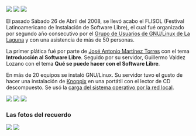 
<a href="gulag-flisol-2008/dsc04704.jpg"><img class="img-responsive" src="gulag-flisol-2008/dsc04704-small.jpg"></a> <a href="gulag-flisol-2008/rive_01.jpg"><img class="img-responsive" src="gulag-flisol-2008/rive_01-small.jpg"></a> <a href="gulag-flisol-2008/dsc04712.jpg"><img class="img-responsive" src="gulag-flisol-2008/dsc04712-small.jpg"></a>

El pasado Sábado 26 de Abril del 2008, se llevó acabo el FLISOL (Festival Latinoamericano de Instalación de Software Libre), el cual fué organizado por segundo año consecutivo por el [Grupo de Usuarios de GNU/Linux de La Laguna](http://www.gulag.org.mx) y con una asistencia de más de 50 personas.

La primer plática fué por parte de [José Antonio Martínez Torres](http://www.antoniomtz.org/) con el tema **Introducción al Software Libre**. Seguido por su servidor, Guillermo Valdez Lozano con el tema **Qué se puede hacer con el Software Libre**.

En más de 20 equipos se instaló GNU/Linux. Su servidor tuvo el gusto de hacer una instalación de [Knoppix](http://www.knoppix.net/) en una portátil con el lector de CD descompuesto. Se usó la [carga del sistema operativo por la red local](http://www.knoppix.net/wiki/KNOPPIX_Terminal_Server).

<a href="gulag-flisol-2008/dsc04719.jpg"><img class="img-responsive" src="gulag-flisol-2008/dsc04719-small.jpg"></a> <a href="gulag-flisol-2008/dsc04721.jpg"><img class="img-responsive" src="gulag-flisol-2008/dsc04721-small.jpg"></a> <a href="gulag-flisol-2008/dsc04722.jpg"><img class="img-responsive" src="gulag-flisol-2008/dsc04722-small.jpg"></a>

### Las fotos del recuerdo

<a href="gulag-flisol-2008/gndx_01.jpg"><img class="img-responsive" src="gulag-flisol-2008/gndx_01-small.jpg"></a> <a href="gulag-flisol-2008/la-caida-de-rive.jpg"><img class="img-responsive" src="gulag-flisol-2008/la-caida-de-rive-small.jpg"></a>
